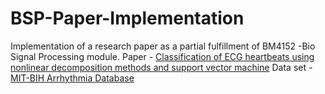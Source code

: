 # BSP-Paper-Implementation
Implementation of a research paper as a partial fulfillment of BM4152 -Bio Signal Processing module. 
Paper - [Classification of ECG heartbeats using nonlinear decomposition methods and support vector machine](https://www.sciencedirect.com/science/article/abs/pii/S0010482517301701?via%3Dihub)
Data set - [MIT-BIH Arrhythmia Database](https://www.physionet.org/content/mitdb/1.0.0/)
